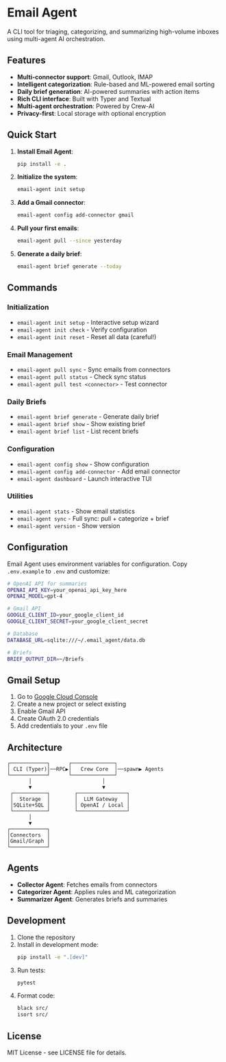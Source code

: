 # Email Agent

A CLI tool for triaging, categorizing, and summarizing high-volume inboxes using multi-agent AI orchestration.

## Features

- **Multi-connector support**: Gmail, Outlook, IMAP
- **Intelligent categorization**: Rule-based and ML-powered email sorting
- **Daily brief generation**: AI-powered summaries with action items
- **Rich CLI interface**: Built with Typer and Textual
- **Multi-agent orchestration**: Powered by Crew-AI
- **Privacy-first**: Local storage with optional encryption

## Quick Start

1. **Install Email Agent**:
   ```bash
   pip install -e .
   ```

2. **Initialize the system**:
   ```bash
   email-agent init setup
   ```

3. **Add a Gmail connector**:
   ```bash
   email-agent config add-connector gmail
   ```

4. **Pull your first emails**:
   ```bash
   email-agent pull --since yesterday
   ```

5. **Generate a daily brief**:
   ```bash
   email-agent brief generate --today
   ```

## Commands

### Initialization
- `email-agent init setup` - Interactive setup wizard
- `email-agent init check` - Verify configuration
- `email-agent init reset` - Reset all data (careful!)

### Email Management
- `email-agent pull sync` - Sync emails from connectors
- `email-agent pull status` - Check sync status
- `email-agent pull test <connector>` - Test connector

### Daily Briefs
- `email-agent brief generate` - Generate daily brief
- `email-agent brief show` - Show existing brief
- `email-agent brief list` - List recent briefs

### Configuration
- `email-agent config show` - Show configuration
- `email-agent config add-connector` - Add email connector
- `email-agent dashboard` - Launch interactive TUI

### Utilities
- `email-agent stats` - Show email statistics
- `email-agent sync` - Full sync: pull + categorize + brief
- `email-agent version` - Show version

## Configuration

Email Agent uses environment variables for configuration. Copy `.env.example` to `.env` and customize:

```bash
# OpenAI API for summaries
OPENAI_API_KEY=your_openai_api_key_here
OPENAI_MODEL=gpt-4

# Gmail API
GOOGLE_CLIENT_ID=your_google_client_id
GOOGLE_CLIENT_SECRET=your_google_client_secret

# Database
DATABASE_URL=sqlite:///~/.email_agent/data.db

# Briefs
BRIEF_OUTPUT_DIR=~/Briefs
```

## Gmail Setup

1. Go to [Google Cloud Console](https://console.cloud.google.com/)
2. Create a new project or select existing
3. Enable Gmail API
4. Create OAuth 2.0 credentials
5. Add credentials to your `.env` file

## Architecture

```
┌────────────┐      ┌──────────────┐
│ CLI (Typer)│──RPC▶│   Crew Core  │──spawn▶ Agents
└────────────┘      └──────────────┘
       │                       │
       ▼                       ▼
 ┌───────────┐        ┌────────────────┐
 │  Storage  │        │  LLM Gateway   │
 │SQLite+SQL │        │ OpenAI / Local │
 └───────────┘        └────────────────┘
       │
       ▼
┌────────────┐
│Connectors  │
│Gmail/Graph │
└────────────┘
```

## Agents

- **Collector Agent**: Fetches emails from connectors
- **Categorizer Agent**: Applies rules and ML categorization  
- **Summarizer Agent**: Generates briefs and summaries

## Development

1. Clone the repository
2. Install in development mode:
   ```bash
   pip install -e ".[dev]"
   ```
3. Run tests:
   ```bash
   pytest
   ```
4. Format code:
   ```bash
   black src/
   isort src/
   ```

## License

MIT License - see LICENSE file for details.